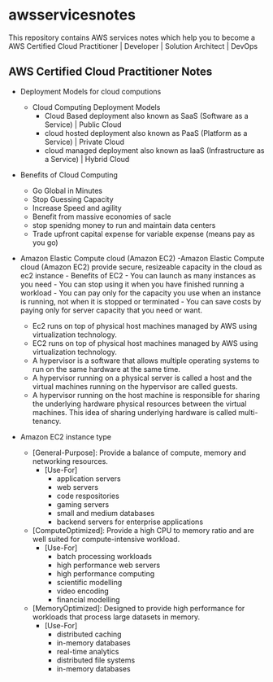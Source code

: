 # awsservicesnotes
This repository contains AWS services notes which help you to become a AWS Certified Cloud Practitioner | Developer | Solution Architect | DevOps 

## AWS Certified Cloud Practitioner Notes
- Deployment Models for cloud computions
    - Cloud Computing Deployment Models
        - Cloud Based deployment also known as SaaS (Software as a Service) | Public Cloud
        - cloud hosted deployment also known as PaaS (Platform as a Service) | Private Cloud
        - cloud managed deployment also known as IaaS (Infrastructure as a Service) | Hybrid Cloud
- Benefits of Cloud Computing
    - Go Global in Minutes
    - Stop Guessing Capacity
    - Increase Speed and agility
    - Benefit from massive economies of sacle
    - stop spenidng money to run and maintain data centers
    - Trade upfront capital expense for variable expense (means pay as you go)

- Amazon Elastic Compute cloud (Amazon EC2)
    -Amazon Elastic Compute cloud (Amazon EC2) provide secure, resizeable capacity in the cloud as ec2 instance
        - Benefits of EC2
            - You can launch as many instances as you need 
            - You can stop using it when you have finished running a workload 
            - You can pay only for the capacity you use when an instance is running, not when it is stopped or terminated
            - You can save costs by paying only for server capacity that you need or want.
    - Ec2 runs on top of physical host machines managed by AWS using virtualization technology.
    - EC2 runs on top of physical host machines managed by AWS using virtualization technology.
    - A hypervisor is a software that allows multiple operating systems to run on the same hardware at the same time.
    - A hypervisor running on a physical server is called a host and the virtual machines running on the hypervisor are called guests.
    - A hypervisor running on the host machine is responsible for sharing the underlying hardware physical resources between the virtual machines. This idea of sharing underlying hardware is called multi-tenancy.

- Amazon EC2 instance type 
    - [General-Purpose]: Provide a balance of compute, memory and networking resources.
        - [Use-For]
            - application servers
            - web servers
            - code respositories
            - gaming servers
            - small and medium databases
            - backend servers for enterprise applications
    - [ComputeOptimized]: Provide a high CPU to memory ratio and are well suited for compute-intensive workload.
        - [Use-For]
            - batch processing workloads
            - high performance web servers
            - high performance computing
            - scientific modelling
            - video encoding
            - financial modelling
    - [MemoryOptimized]: Designed to provide high performance for workloads that process large datasets in memory.
        - [Use-For]
            - distributed caching
            - in-memory databases
            - real-time analytics
            - distributed file systems
            - in-memory databases
    